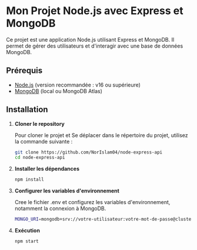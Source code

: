 # Mon Projet Node.js avec Express et MongoDB

Ce projet est une application Node.js utilisant Express et MongoDB. Il permet de gérer des utilisateurs et d'interagir avec une base de données MongoDB.

## Prérequis

- [Node.js](https://nodejs.org/) (version recommandée : v16 ou supérieure)
- [MongoDB](https://www.mongodb.com/) (local ou MongoDB Atlas)

## Installation

1. **Cloner le repository**

   Pour cloner le projet et Se déplacer dans le répertoire du projet, utilisez la commande suivante :
   ```bash
   git clone https://github.com/NorIslam04/node-express-api
   cd node-express-api

2. **Installer les dépendances**
   ```bash
   npm install

3. **Configurer les variables d'environnement**

   Cree le fichier  .env et configurez les variables d'environnement, notamment la connexion à MongoDB.
   ```bash
   MONGO_URI=mongodb+srv://votre-utilisateur:votre-mot-de-passe@cluster0.mongodb.net/nom-de-votre-db?retryWrites=true&w=majority

4. **Exécution**
   ```bash
   npm start



   
